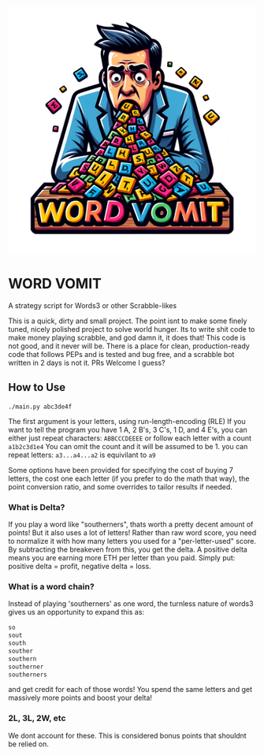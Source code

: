 ![Logo](/assets/logo.png)

# WORD VOMIT

A strategy script for Words3 or other Scrabble-likes


This is a quick, dirty and small project.
The point isnt to make some finely tuned, nicely polished project to solve world hunger.
Its to write shit code to make money playing scrabble, and god damn it, it does that!
This code is not good, and it never will be. There is a place for clean, production-ready code
that follows PEPs and is tested and bug free, and a scrabble bot written in 2 days is not it.
PRs Welcome I guess?

## How to Use

```
./main.py abc3de4f
```

The first argument is your letters, using run-length-encoding (RLE)
If you want to tell the program you have 1 A, 2 B's, 3 C's, 1 D, and 4 E's,
you can either just repeat characters: `ABBCCCDEEEE` or follow each letter with a count `a1b2c3d1e4`
You can omit the count and it will be assumed to be 1. you can repeat letters: `a3...a4...a2` is equivilant to `a9`

Some options have been provided for specifying the cost of buying 7 letters, the cost one each letter (if you prefer to do the math that way), the point conversion ratio, and some overrides to tailor results if needed.

### What is Delta?

If you play a word like "southerners", thats worth a pretty decent amount of points! But it also uses a lot of letters!
Rather than raw word score, you need to normalize it with how many letters you used for a "per-letter-used" score.
By subtracting the breakeven from this, you get the delta. A positive delta means you are earning more ETH per letter than you paid.
Simply put: positive delta = profit, negative delta = loss.

### What is a word chain?

Instead of playing 'southerners' as one word, the turnless nature of words3 gives us an opportunity to expand this as:
```
so
sout
south
souther
southern
southerner
southerners
```
and get credit for each of those words! You spend the same letters and get massively more points and boost your delta!

### 2L, 3L, 2W, etc

We dont account for these. This is considered bonus points that shouldnt be relied on.

